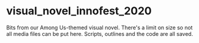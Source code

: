 # visual_novel_innofest_2020

Bits from our Among Us-themed visual novel.
There's a limit on size so not all media files can be put here. Scripts, outlines and the code are all saved.
